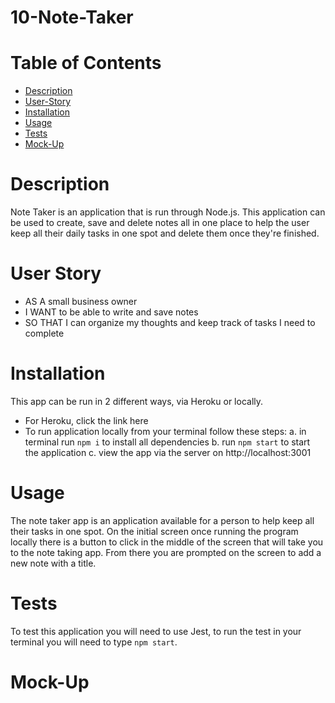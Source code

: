 # 10-Note-Taker

# Table of Contents
- [Description](#description)
- [User-Story](#user-story)
- [Installation](#Installation)
- [Usage](#Usage)
- [Tests](#Tests)
- [Mock-Up](#Mock-up)

# Description
Note Taker is an application that is run through Node.js. This application can be used to create, save and delete notes all in one place to help the user keep all their daily tasks in one spot and delete them once they're finished.

# User Story 
+ AS A small business owner
+ I WANT to be able to write and save notes
+ SO THAT I can organize my thoughts and keep track of tasks I need to complete

# Installation
This app can be run in 2 different ways, via Heroku or locally.
- For Heroku, click the link here 
- To run application locally from your terminal follow these steps:
a. in terminal run `npm i` to install all dependencies
b. run `npm start` to start the application
c. view the app via the server on http://localhost:3001

# Usage
The note taker app is an application available for a person to help keep all their tasks in one spot. On the initial screen once running the program locally there is a button to click in the middle of the screen that will take you to the note taking app. From there you are prompted on the screen to add a new note with a title.

# Tests
To test this application you will need to use Jest, to run the test in your terminal you will need to type `npm start`.

# Mock-Up